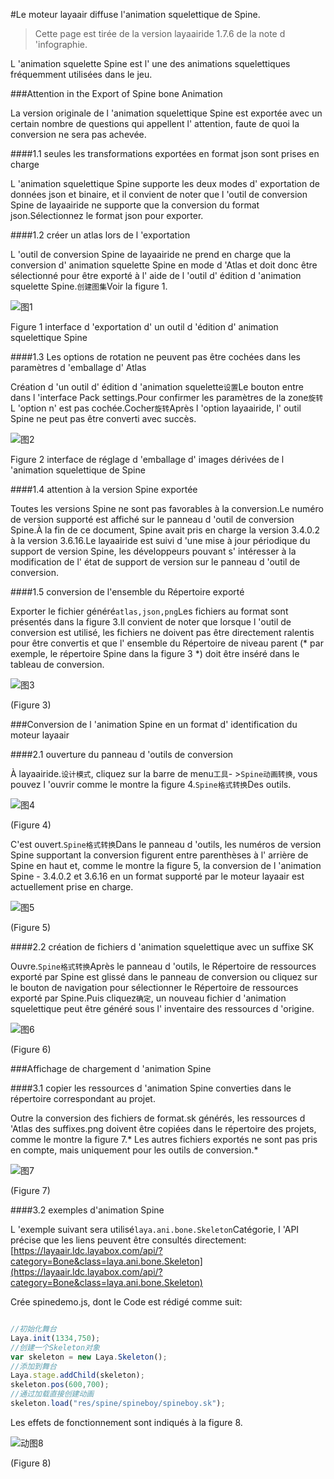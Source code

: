 #Le moteur layaair diffuse l'animation squelettique de Spine.

> Cette page est tirée de la version layaairide 1.7.6 de la note d 'infographie.

L 'animation squelette Spine est l' une des animations squelettiques fréquemment utilisées dans le jeu.



###Attention in the Export of Spine bone Animation

La version originale de l 'animation squelettique Spine est exportée avec un certain nombre de questions qui appellent l' attention, faute de quoi la conversion ne sera pas achevée.

####1.1 seules les transformations exportées en format json sont prises en charge

L 'animation squelettique Spine supporte les deux modes d' exportation de données json et binaire, et il convient de noter que l 'outil de conversion Spine de layaairide ne supporte que la conversion du format json.Sélectionnez le format json pour exporter.

####1.2 créer un atlas lors de l 'exportation

L 'outil de conversion Spine de layaairide ne prend en charge que la conversion d' animation squelette Spine en mode d 'Atlas et doit donc être sélectionné pour être exporté à l' aide de l 'outil d' édition d 'animation squelette Spine.`创建图集`Voir la figure 1.

![图1](img/1.png) 


Figure 1 interface d 'exportation d' un outil d 'édition d' animation squelettique Spine

####1.3 Les options de rotation ne peuvent pas être cochées dans les paramètres d 'emballage d' Atlas

Création d 'un outil d' édition d 'animation squelette`设置`Le bouton entre dans l 'interface Pack settings.Pour confirmer les paramètres de la zone`旋转`L 'option n' est pas cochée.Cocher`旋转`Après l 'option layaairide, l' outil Spine ne peut pas être converti avec succès.

![图2](img/2.png) 


Figure 2 interface de réglage d 'emballage d' images dérivées de l 'animation squelettique de Spine

####1.4 attention à la version Spine exportée

Toutes les versions Spine ne sont pas favorables à la conversion.Le numéro de version supporté est affiché sur le panneau d 'outil de conversion Spine.À la fin de ce document, Spine avait pris en charge la version 3.4.0.2 à la version 3.6.16.Le layaairide est suivi d 'une mise à jour périodique du support de version Spine, les développeurs pouvant s' intéresser à la modification de l' état de support de version sur le panneau d 'outil de conversion.

####1.5 conversion de l'ensemble du Répertoire exporté

Exporter le fichier généré`atlas,json,png`Les fichiers au format sont présentés dans la figure 3.Il convient de noter que lorsque l 'outil de conversion est utilisé, les fichiers ne doivent pas être directement ralentis pour être convertis et que l' ensemble du Répertoire de niveau parent (* par exemple, le répertoire Spine dans la figure 3 *) doit être inséré dans le tableau de conversion.

![图3](img/3.png) 


(Figure 3)



###Conversion de l 'animation Spine en un format d' identification du moteur layaair

####2.1 ouverture du panneau d 'outils de conversion

À layaairide.`设计模式`, cliquez sur la barre de menu`工具`- >`Spine动画转换`, vous pouvez l 'ouvrir comme le montre la figure 4.`Spine格式转换`Des outils.

![图4](img/4.png) 


(Figure 4)


C'est ouvert.`Spine格式转换`Dans le panneau d 'outils, les numéros de version Spine supportant la conversion figurent entre parenthèses à l' arrière de Spine en haut et, comme le montre la figure 5, la conversion de l 'animation Spine - 3.4.0.2 et 3.6.16 en un format supporté par le moteur layaair est actuellement prise en charge.

![图5](img/5.png) 


(Figure 5)




####2.2 création de fichiers d 'animation squelettique avec un suffixe SK

Ouvre.`Spine格式转换`Après le panneau d 'outils, le Répertoire de ressources exporté par Spine est glissé dans le panneau de conversion ou cliquez sur le bouton de navigation pour sélectionner le Répertoire de ressources exporté par Spine.Puis cliquez`确定`, un nouveau fichier d 'animation squelettique peut être généré sous l' inventaire des ressources d 'origine.

![图6](img/6.png) 


(Figure 6)



###Affichage de chargement d 'animation Spine

####3.1 copier les ressources d 'animation Spine converties dans le répertoire correspondant au projet.

Outre la conversion des fichiers de format.sk générés, les ressources d 'Atlas des suffixes.png doivent être copiées dans le répertoire des projets, comme le montre la figure 7.* Les autres fichiers exportés ne sont pas pris en compte, mais uniquement pour les outils de conversion.*

![图7](img/7.png) 


(Figure 7)

####3.2 exemples d'animation Spine

L 'exemple suivant sera utilisé`laya.ani.bone.Skeleton`Catégorie, l 'API précise que les liens peuvent être consultés directement:[https://layaair.ldc.layabox.com/api/?category=Bone&class=laya.ani.bone.Skeleton](https://layaair.ldc.layabox.com/api/?category=Bone&class=laya.ani.bone.Skeleton)

Crée spinedemo.js, dont le Code est rédigé comme suit:


```javascript

//初始化舞台
Laya.init(1334,750);
//创建一个Skeleton对象
var skeleton = new Laya.Skeleton();
//添加到舞台
Laya.stage.addChild(skeleton);
skeleton.pos(600,700);
//通过加载直接创建动画
skeleton.load("res/spine/spineboy/spineboy.sk");
```

Les effets de fonctionnement sont indiqués à la figure 8.

![动图8](img/8.gif) 


(Figure 8)

